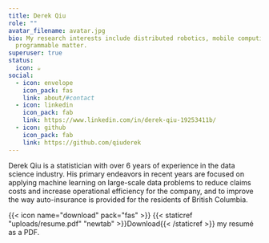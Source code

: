 ```yaml
---
title: Derek Qiu
role: ""
avatar_filename: avatar.jpg
bio: My research interests include distributed robotics, mobile computing and
  programmable matter.
superuser: true
status:
  icon: ☕️
social:
  - icon: envelope
    icon_pack: fas
    link: about/#contact
  - icon: linkedin
    icon_pack: fab
    link: https://www.linkedin.com/in/derek-qiu-19253411b/
  - icon: github
    icon_pack: fab
    link: https://github.com/qiuderek
---
```

Derek Qiu is a statistician with over 6 years of experience in the data science industry. His primary endeavors in recent years are focused on applying machine learning on large-scale data problems to reduce claims costs and increase operational efficiency for the company, and to improve the way auto-insurance is provided for the residents of British Columbia.

{{< icon name="download" pack="fas" >}} {{< staticref "uploads/resume.pdf" "newtab" >}}Download{{< /staticref >}} my resumé as a PDF.